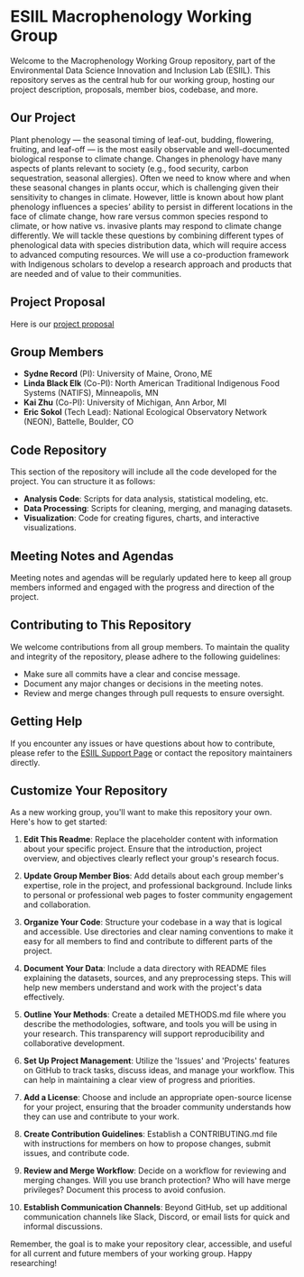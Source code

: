 # ESIIL Macrophenology Working Group

Welcome to the Macrophenology Working Group repository, part of the Environmental Data Science Innovation and Inclusion Lab (ESIIL). This repository serves as the central hub for our working group, hosting our project description, proposals, member bios, codebase, and more.

## Our Project

Plant phenology — the seasonal timing of leaf-out, budding, flowering, fruiting, and leaf-off — is the most easily observable and well-documented biological response to climate change. Changes in phenology have many aspects of plants relevant to society (e.g., food security, carbon sequestration, seasonal allergies). Often we need to know where and when these seasonal changes in plants occur, which is challenging given their sensitivity to changes in climate. However, little is known about how plant phenology influences a species’ ability to persist in different locations in the face of climate change, how rare versus common species respond to climate, or how native vs. invasive plants may respond to climate change differently. We will tackle these questions by combining different types of phenological data with species distribution data, which will require access to advanced computing resources. We will use a co-production framework with Indigenous scholars to develop a research approach and products that are needed and of value to their communities. 

## Project Proposal
Here is our [project proposal](https://drive.google.com/file/d/10pyxXbELhVJ2rqKo6sEX-euGA2fmeY3a/view?usp=sharing)

## Group Members

- **Sydne Record** (PI): University of Maine, Orono, ME
- **Linda Black Elk** (Co-PI): North American Traditional Indigenous Food Systems (NATIFS), Minneapolis, MN
- **Kai Zhu** (Co-PI): University of Michigan, Ann Arbor, MI
- **Eric Sokol** (Tech Lead): National Ecological Observatory Network (NEON), Battelle, Boulder, CO

## Code Repository

This section of the repository will include all the code developed for the project. You can structure it as follows:

- **Analysis Code**: Scripts for data analysis, statistical modeling, etc.
- **Data Processing**: Scripts for cleaning, merging, and managing datasets.
- **Visualization**: Code for creating figures, charts, and interactive visualizations.

## Meeting Notes and Agendas

Meeting notes and agendas will be regularly updated here to keep all group members informed and engaged with the progress and direction of the project.

## Contributing to This Repository

We welcome contributions from all group members. To maintain the quality and integrity of the repository, please adhere to the following guidelines:

- Make sure all commits have a clear and concise message.
- Document any major changes or decisions in the meeting notes.
- Review and merge changes through pull requests to ensure oversight.

## Getting Help

If you encounter any issues or have questions about how to contribute, please refer to the [ESIIL Support Page](https://esiil.org/support) or contact the repository maintainers directly.

## Customize Your Repository

As a new working group, you'll want to make this repository your own. Here's how to get started:

1. **Edit This Readme**: Replace the placeholder content with information about your specific project. Ensure that the introduction, project overview, and objectives clearly reflect your group's research focus.

2. **Update Group Member Bios**: Add details about each group member's expertise, role in the project, and professional background. Include links to personal or professional web pages to foster community engagement and collaboration.

3. **Organize Your Code**: Structure your codebase in a way that is logical and accessible. Use directories and clear naming conventions to make it easy for all members to find and contribute to different parts of the project.

4. **Document Your Data**: Include a data directory with README files explaining the datasets, sources, and any preprocessing steps. This will help new members understand and work with the project's data effectively.

5. **Outline Your Methods**: Create a detailed METHODS.md file where you describe the methodologies, software, and tools you will be using in your research. This transparency will support reproducibility and collaborative development.

6. **Set Up Project Management**: Utilize the 'Issues' and 'Projects' features on GitHub to track tasks, discuss ideas, and manage your workflow. This can help in maintaining a clear view of progress and priorities.

7. **Add a License**: Choose and include an appropriate open-source license for your project, ensuring that the broader community understands how they can use and contribute to your work.

8. **Create Contribution Guidelines**: Establish a CONTRIBUTING.md file with instructions for members on how to propose changes, submit issues, and contribute code.

9. **Review and Merge Workflow**: Decide on a workflow for reviewing and merging changes. Will you use branch protection? Who will have merge privileges? Document this process to avoid confusion.

10. **Establish Communication Channels**: Beyond GitHub, set up additional communication channels like Slack, Discord, or email lists for quick and informal discussions.

Remember, the goal is to make your repository clear, accessible, and useful for all current and future members of your working group. Happy researching!

